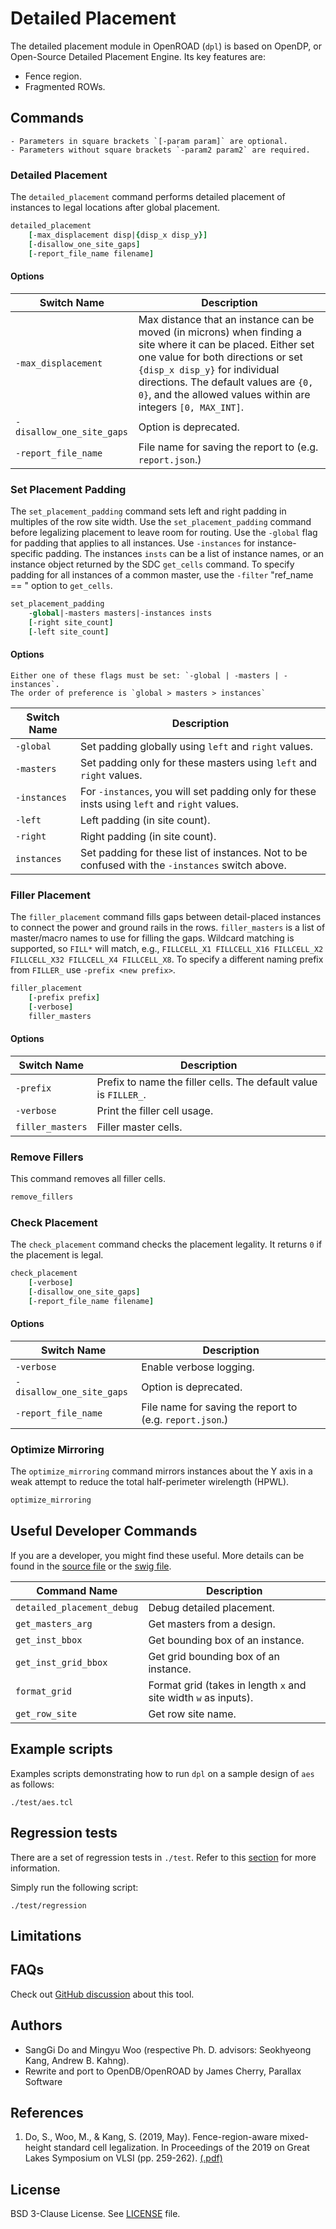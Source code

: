 # Detailed Placement

The detailed placement module in OpenROAD (`dpl`) is based on OpenDP, or 
Open-Source Detailed Placement Engine. Its key features are: 

-   Fence region.
-   Fragmented ROWs.

## Commands

```{note}
- Parameters in square brackets `[-param param]` are optional.
- Parameters without square brackets `-param2 param2` are required.
```

### Detailed Placement

The `detailed_placement` command performs detailed placement of instances
to legal locations after global placement.

```tcl
detailed_placement
    [-max_displacement disp|{disp_x disp_y}]
    [-disallow_one_site_gaps]
    [-report_file_name filename]
```

#### Options

| Switch Name | Description | 
| ----- | ----- |
| `-max_displacement` | Max distance that an instance can be moved (in microns) when finding a site where it can be placed. Either set one value for both directions or set `{disp_x disp_y}` for individual directions. The default values are `{0, 0}`, and the allowed values within are integers `[0, MAX_INT]`. |
| `-disallow_one_site_gaps` | Option is deprecated. |
| `-report_file_name` | File name for saving the report to (e.g. `report.json`.) |

### Set Placement Padding

The `set_placement_padding` command sets left and right padding in multiples
of the row site width. Use the `set_placement_padding` command before
legalizing placement to leave room for routing. Use the `-global` flag
for padding that applies to all instances. Use  `-instances`
for instance-specific padding.  The instances `insts` can be a list of instance
names, or an instance object returned by the SDC `get_cells` command. To
specify padding for all instances of a common master, use the `-filter`
"ref_name == <name>" option to `get_cells`.

```tcl
set_placement_padding   
    -global|-masters masters|-instances insts
    [-right site_count]
    [-left site_count]
```

#### Options

```{warning}
Either one of these flags must be set: `-global | -masters | -instances`.
The order of preference is `global > masters > instances`
```

| Switch Name | Description | 
| ----- | ----- |
| `-global` | Set padding globally using `left` and `right` values. |
| `-masters` |  Set padding only for these masters using `left` and `right` values. | 
| `-instances` | For `-instances`, you will set padding only for these insts using `left` and `right` values. |
| `-left` | Left padding (in site count). |
| `-right` | Right padding (in site count). |
| `instances` | Set padding for these list of instances. Not to be confused with the `-instances` switch above. |

### Filler Placement

The `filler_placement` command fills gaps between detail-placed instances
to connect the power and ground rails in the rows. `filler_masters` is a
list of master/macro names to use for filling the gaps. Wildcard matching
is supported, so `FILL*` will match, e.g., `FILLCELL_X1 FILLCELL_X16 FILLCELL_X2
FILLCELL_X32 FILLCELL_X4 FILLCELL_X8`.  To specify a different naming prefix
from `FILLER_` use `-prefix <new prefix>`.

```tcl 
filler_placement
    [-prefix prefix]
    [-verbose]
    filler_masters
```

#### Options

| Switch Name | Description |
| ----- | ----- |
| `-prefix` | Prefix to name the filler cells. The default value is `FILLER_`. |
| `-verbose` | Print the filler cell usage. |
| `filler_masters` | Filler master cells. | 

### Remove Fillers

This command removes all filler cells.

```tcl
remove_fillers 
```

### Check Placement

The `check_placement` command checks the placement legality. It returns
`0` if the placement is legal.

```tcl
check_placement
    [-verbose]
    [-disallow_one_site_gaps]
    [-report_file_name filename]
```

#### Options

| Switch Name | Description |
| ----- | ----- |
| `-verbose` | Enable verbose logging. |
| `-disallow_one_site_gaps` | Option is deprecated. |
| `-report_file_name` | File name for saving the report to (e.g. `report.json`.) |

### Optimize Mirroring

The `optimize_mirroring` command mirrors instances about the Y axis in
a weak attempt to reduce the total half-perimeter wirelength (HPWL).

```tcl
optimize_mirroring
```

## Useful Developer Commands

If you are a developer, you might find these useful. More details can be found in the [source file](./src/Opendp.cpp) or the [swig file](./src/Opendp.i).

| Command Name | Description |
| ----- | ----- |
| `detailed_placement_debug` | Debug detailed placement. |
| `get_masters_arg` | Get masters from a design. |
| `get_inst_bbox` | Get bounding box of an instance. |
| `get_inst_grid_bbox` | Get grid bounding box of an instance. |
| `format_grid` | Format grid (takes in length `x` and site width `w` as inputs). |
| `get_row_site` | Get row site name.

## Example scripts

Examples scripts demonstrating how to run `dpl` on a sample design of `aes` as follows:

```shell
./test/aes.tcl
```

## Regression tests

There are a set of regression tests in `./test`. Refer to this [section](../../README.md#regression-tests) for more information.

Simply run the following script: 

```shell
./test/regression
```

## Limitations

## FAQs

Check out [GitHub discussion](https://github.com/The-OpenROAD-Project/OpenROAD/discussions/categories/q-a?discussions_q=category%3AQ%26A+opendp+in%3Atitle)
about this tool.

## Authors

-   SangGi Do and Mingyu Woo (respective Ph. D. advisors: Seokhyeong Kang,
    Andrew B. Kahng).
-   Rewrite and port to OpenDB/OpenROAD by James Cherry, Parallax Software

## References
1. Do, S., Woo, M., & Kang, S. (2019, May). Fence-region-aware mixed-height standard cell legalization. In Proceedings of the 2019 on Great Lakes Symposium on VLSI (pp. 259-262). [(.pdf)](https://dl.acm.org/doi/10.1145/3299874.3318012)

## License

BSD 3-Clause License. See [LICENSE](LICENSE) file.
